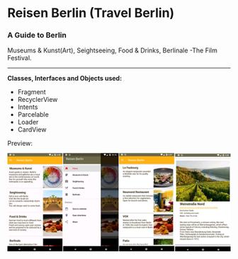 # Reisen Berlin (Travel Berlin)

<h3>A Guide to Berlin</h3>
Museums & Kunst(Art), Seightseeing, Food & Drinks, Berlinale -The Film Festival.<hr>
<strong>Classes, Interfaces and Objects used:</strong>
<ul>
<li>Fragment</li>
<li>RecyclerView</li>
<li>Intents</li>
<li>Parcelable</li>
<li>Loader</li>
<li>CardView</li>
</ul>
<p>Preview:
  
![preview](images/Reisen%20Berlin%20GitHub.jpg)
